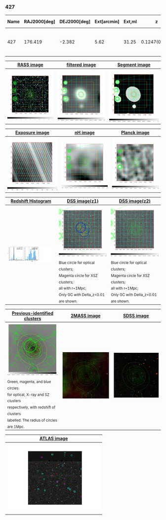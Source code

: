 <div STYLE="page-break-after: always;"></div>

### 427

|Name|RAJ2000[deg]|DEJ2000[deg] |Ext[arcmin]| Ext,ml | z | z_src| C|GC(XSZ,Delta_z<0.01)| GC(OPT,Delta_z<0.01)|GC| R_sig[arcmin] | R500[arcmin] | R500[Mpc]| CRsig[c/s] | CR500[c/s] |L500[1E44 erg/s]|F500[1E-12 erg/s/cm^2]| M500[1E14 Msun]|Tx[keV]|Cnt_sig|Beta|Rc[arcmin]|Comment|Alias|
|---|---|---|---|---|---|------|---|--------|---------|----------|---|---|---|---|---|---|---|---|---|---|---|---|---|---|
|427| 176.419| -2.382| 5.62| 31.25| 0.1247(0.006)| z1, z_opt| S| -| A, N| A, C, F20, N, W| 13.675| 6.171| 0.828| 0.101(0.035)| 0.092(0.032)| 0.716(0.184)| 1.759(0.452)| 1.82(0.23)| 3.22(0.26)| 43.9| 0.853(-0.159+0.105)| 7.595(-1.585+1.279)| -| t289|

|[RASS image](../image/427/427_img.pdf)|[filtered image](../image/427/427_fil.pdf)|[Segment image](../image/427/427_seg.pdf)|
|-------------------|--------------------|-------------------|
| <img src="../image/427/427_img.png" width="300">  | <img src="../image/427/427_fil.png" width="300">   | <img src="../image/427/427_seg.png" width="300">  |

|[Exposure image](../image/427/427_mex.pdf)| [nH image](../image/427/427_nh.pdf)| [Planck image](../image/427/427_p.pdf)|
|-------------------|--------------------|-------------------|
|<img src="../image/427/427_mex.png" width="300">   | <img src="../image/427/427_nh.png" width="300">    | <img src="../image/427/427_p.png" width="300"> |

|[Redshift Histogram](../image/427/427_zg.pdf) | [DSS image(z1)](../image/427/427_dss_z1.pdf)      |  [DSS image(z2)](../image/427/427_dss_z2.pdf)    |
|-------------------|--------------------|-------------------|
|<img src="../image/427/427_zg.png" width="300"> |<img src="../image/427/427_dss_z1.png" width="300"> <sub><br>Blue circle for optical clusters; <br>Magenta circle for XSZ clusters; <br>all with r=1Mpc; <br>Only GC with Delta_z<0.01 are shown. </sub>| <img src="../image/427/427_dss_z2.png" width="300"><sub><br>Blue circle for optical clusters; <br>Magenta circle for XSZ clusters; <br>all with r=1Mpc; <br>Only GC with Delta_z<0.01 are shown. </sub> |

|[Previous-identified clusters](../image/427/427_gc.pdf) | [2MASS image](../image/427/427_2mass.pdf)      |[SDSS image](../image/427/427_sdss.pdf)   |
|-------------------|-------------------|-------------------|
|<img src=../image/427/427_gc.png width="300"> <br><sub>Green, magenta, and blue circles <br>for optical, X-ray and SZ clusters <br>respectively, with redshift of clusters <br>labelled. The radius of circles <br>are 1Mpc.</sub>|<img src="../image/427/427_2mass.png" width="300">  | <img src="../image/427/427_sdss.png" width="300">  |

|[ATLAS image](../image/427/427_s.pdf)        |
|-------------------|
| <img src="../image/427/427_s.png" width="300">  |
